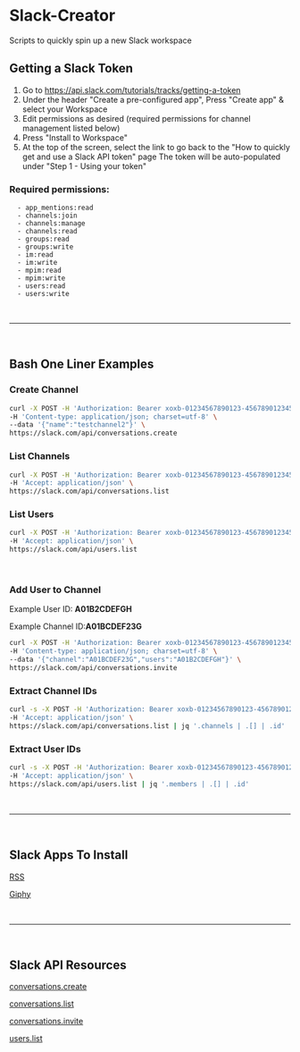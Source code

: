 # Slack-Creator
Scripts to quickly spin up a new Slack workspace

## Getting a Slack Token

1) Go to https://api.slack.com/tutorials/tracks/getting-a-token
2) Under the header "Create a pre-configured app", Press "Create app" & select your Workspace
3) Edit permissions as desired (required permissions for channel management listed below)
4) Press "Install to Workspace"
5) At the top of the screen, select the link to go back to the "How to quickly get and use a Slack API token" page
The token will be auto-populated under "Step 1 - Using your token"

### Required permissions:

      - app_mentions:read
      - channels:join
      - channels:manage
      - channels:read
      - groups:read
      - groups:write
      - im:read
      - im:write
      - mpim:read
      - mpim:write
      - users:read
      - users:write

&nbsp;
***
&nbsp;

## Bash One Liner Examples

### Create Channel
```bash
curl -X POST -H 'Authorization: Bearer xoxb-01234567890123-4567890123456-abcDEfghI1Jklmn2o3PQrstuv' \
-H 'Content-type: application/json; charset=utf-8' \
--data '{"name":"testchannel2"}' \
https://slack.com/api/conversations.create
```

### List Channels
```bash
curl -X POST -H 'Authorization: Bearer xoxb-01234567890123-4567890123456-abcDEfghI1Jklmn2o3PQrstuv' \
-H 'Accept: application/json' \
https://slack.com/api/conversations.list
```

### List Users
```bash
curl -X POST -H 'Authorization: Bearer xoxb-01234567890123-4567890123456-abcDEfghI1Jklmn2o3PQrstuv' \
-H 'Accept: application/json' \
https://slack.com/api/users.list
```

&nbsp;

### Add User to Channel

Example User ID: **A01B2CDEFGH**

Example Channel ID:**A01BCDEF23G**

```bash
curl -X POST -H 'Authorization: Bearer xoxb-01234567890123-4567890123456-abcDEfghI1Jklmn2o3PQrstuv' \
-H 'Content-type: application/json; charset=utf-8' \
--data '{"channel":"A01BCDEF23G","users":"A01B2CDEFGH"}' \
https://slack.com/api/conversations.invite
```

### Extract Channel IDs
```bash
curl -s -X POST -H 'Authorization: Bearer xoxb-01234567890123-4567890123456-abcDEfghI1Jklmn2o3PQrstuv' \
-H 'Accept: application/json' \
https://slack.com/api/conversations.list | jq '.channels | .[] | .id'
```

### Extract User IDs
```bash
curl -s -X POST -H 'Authorization: Bearer xoxb-01234567890123-4567890123456-abcDEfghI1Jklmn2o3PQrstuv' \
-H 'Accept: application/json' \
https://slack.com/api/users.list | jq '.members | .[] | .id'
```

&nbsp;
***
&nbsp;

## Slack Apps To Install
[RSS](https://slack.com/apps/A0F81R7U7-rss)

[Giphy](https://slack.com/apps/A0F827J2C-giphy)

&nbsp;
***
&nbsp;

## Slack API Resources
[conversations.create](https://api.slack.com/methods/conversations.create)

[conversations.list](https://api.slack.com/methods/conversations.list)

[conversations.invite](https://api.slack.com/methods/conversations.invite)

[users.list](https://api.slack.com/methods/users.list)
